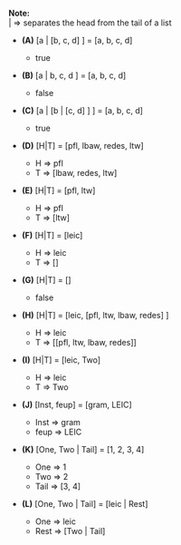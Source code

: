 **Note:** <br>
| => separates the head from the tail of a list

- **(A)** [a | [b, c, d] ] = [a, b, c, d] 
  - true

- **(B)** [a | b, c, d ] = [a, b, c, d]
  - false

- **(C)** [a | [b | [c, d] ] ] = [a, b, c, d]
    - true

- **(D)** [H|T] = [pfl, lbaw, redes, ltw]
  - H => pfl
  - T => [lbaw, redes, ltw]

- **(E)** [H|T] = [pfl, ltw]
  - H => pfl
  - T => [ltw]

- **(F)** [H|T] = [leic]
  - H => leic
  - T => []

- **(G)** [H|T] = []
  - false

- **(H)** [H|T] = [leic, [pfl, ltw, lbaw, redes] ]
    - H => leic
    - T => [[pfl, ltw, lbaw, redes]]

- **(I)** [H|T] = [leic, Two]
  - H => leic
  - T => Two

- **(J)** [Inst, feup] = [gram, LEIC]
    - Inst => gram
    - feup => LEIC

- **(K)** [One, Two | Tail] = [1, 2, 3, 4]
    - One => 1
    - Two => 2
    - Tail => [3, 4]

- **(L)** [One, Two | Tail] = [leic | Rest]
    - One => leic
    - Rest => [Two | Tail]






